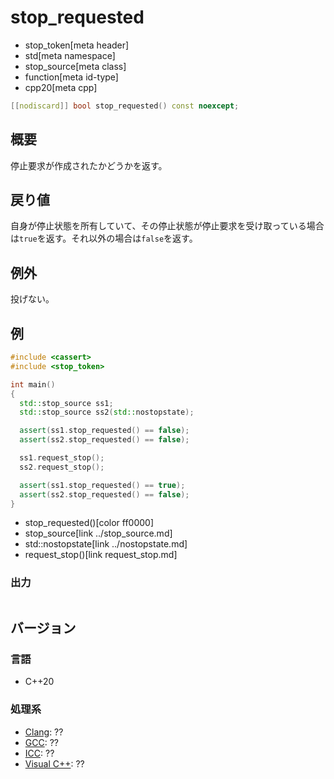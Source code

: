 # stop_requested
* stop_token[meta header]
* std[meta namespace]
* stop_source[meta class]
* function[meta id-type]
* cpp20[meta cpp]

```cpp
[[nodiscard]] bool stop_requested() const noexcept;
```

## 概要
停止要求が作成されたかどうかを返す。

## 戻り値
自身が停止状態を所有していて、その停止状態が停止要求を受け取っている場合は`true`を返す。それ以外の場合は`false`を返す。

## 例外
投げない。

## 例
```cpp example
#include <cassert>
#include <stop_token>

int main()
{
  std::stop_source ss1;
  std::stop_source ss2(std::nostopstate);

  assert(ss1.stop_requested() == false);
  assert(ss2.stop_requested() == false);

  ss1.request_stop();
  ss2.request_stop();

  assert(ss1.stop_requested() == true);
  assert(ss2.stop_requested() == false);
}
```
* stop_requested()[color ff0000]
* stop_source[link ../stop_source.md]
* std::nostopstate[link ../nostopstate.md]
* request_stop()[link request_stop.md]

### 出力
```
```

## バージョン
### 言語
- C++20

### 処理系
- [Clang](/implementation.md#clang): ??
- [GCC](/implementation.md#gcc): ??
- [ICC](/implementation.md#icc): ??
- [Visual C++](/implementation.md#visual_cpp): ??



